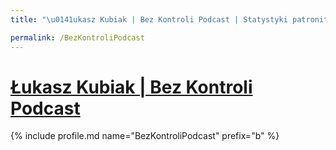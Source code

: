 ```yaml
---
title: "\u0141ukasz Kubiak | Bez Kontroli Podcast | Statystyki patronite.pl | Patromierz"

permalink: /BezKontroliPodcast
---
```


# [Łukasz Kubiak | Bez Kontroli Podcast](https://patronite.pl/BezKontroliPodcast)

{% include profile.md name="BezKontroliPodcast" prefix="b" %}
